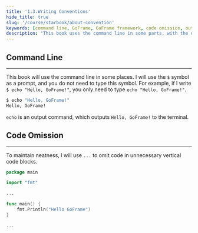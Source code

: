 ```yaml
---
title: '1.3.Writing Conventions'
hide_title: true
slug: '/course/starbook/about-convention'
keywords: [command line, GoFrame, GoFrame framework, code omission, output command, terminal, prompt, clean code, program example, Go language]
description: "This book uses the command line in some parts, with the dollar symbol as a prompt. It outputs information to the terminal, omitting unnecessary code to maintain cleanliness. Examples show how to perform basic output operations and code writing techniques using the GoFrame framework."
---
```

## Command Line
---
This book will use the command line in some places. I will use the `$` symbol as a prompt, and you do not need to type this symbol. For example, if I write `$ echo "Hello, GoFrame!"`, you only need to type `echo "Hello, GoFrame!"`.

```bash
$ echo "Hello, GoFrame!"
Hello, GoFrame!
```

`echo` is an output command, which outputs `Hello, GoFrame!` to the terminal.

## Code Omission
---
To maintain neatness, I will use `...` to omit code in unnecessary vertical code blocks.

```go
package main

import "fmt"

...

func main() {
    fmt.Println("Hello GoFrame")
}

...
```
